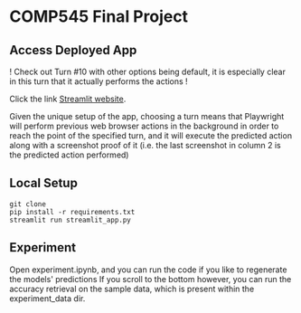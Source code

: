 # COMP545 Final Project

## Access Deployed App
! Check out Turn #10 with other options being default, it is especially clear in this turn that it actually performs the actions ! 

Click the link [Streamlit website](https://comp545-final-project.streamlit.app/?recording=adayjrv).

Given the unique setup of the app, choosing a turn means that Playwright will perform previous web browser actions in the background in order to reach the point of the specified turn, and it will execute the predicted action along with a screenshot proof of it (i.e. the last screenshot in column 2 is the predicted action performed)

## Local Setup
```
git clone
pip install -r requirements.txt
streamlit run streamlit_app.py
```

## Experiment
Open experiment.ipynb, and you can run the code if you like to regenerate the models' predictions
If you scroll to the bottom however, you can run the accuracy retrieval on the sample data, which is present within the experiment_data dir.
